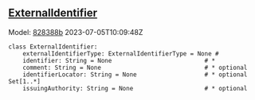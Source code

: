 ## [ExternalIdentifier](https://github.com/spdx/spdx-3-model/blob/main/model/Core/Classes/ExternalIdentifier.md)
Model: [828388b](https://github.com/spdx/spdx-3-model/commit/828388b98c2374f1af6b760ab87fee0d4a11e3f4) 2023-07-05T10:09:48Z
```
class ExternalIdentifier:
    externalIdentifierType: ExternalIdentifierType = None # 
    identifier: String = None                          # * 
    comment: String = None                             # * optional 
    identifierLocator: String = None                   # * optional Set[1..*]
    issuingAuthority: String = None                    # * optional 
```
